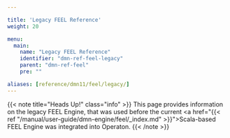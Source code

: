 ```yaml
---

title: 'Legacy FEEL Reference'
weight: 20

menu:
  main:
    name: "Legacy FEEL Reference"
    identifier: "dmn-ref-feel-legacy"
    parent: "dmn-ref-feel"
    pre: ""

aliases: [reference/dmn11/feel/legacy/]
---
```


{{< note title="Heads Up!" class="info" >}}
This page provides information on the legacy FEEL Engine, that was used before the
current <a href="{{< ref "/manual/user-guide/dmn-engine/feel/_index.md" >}}">Scala-based FEEL Engine</a>
was integrated into Operaton.
{{< /note >}}
